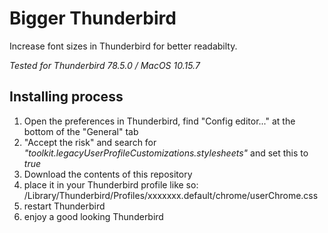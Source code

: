 # Bigger Thunderbird
Increase font sizes in Thunderbird for better readabilty.


_Tested for Thunderbird 78.5.0 / MacOS 10.15.7_


## Installing process

1. Open the preferences in Thunderbird, find "Config editor..." at the bottom of the "General" tab
2. "Accept the risk" and search for _"toolkit.legacyUserProfileCustomizations.stylesheets"_ and set this to _true_
3. Download the contents of this repository 
4. place it in your Thunderbird profile like so:
  /Library/Thunderbird/Profiles/xxxxxxx.default/chrome/userChrome.css
5. restart Thunderbird
6. enjoy a good looking Thunderbird
